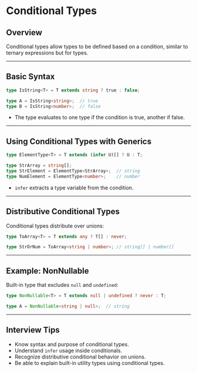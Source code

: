 # Conditional Types

## Overview

Conditional types allow types to be defined based on a condition, similar to ternary expressions but for types.

------

## Basic Syntax

```ts
type IsString<T> = T extends string ? true : false;

type A = IsString<string>;  // true
type B = IsString<number>;  // false
```

- The type evaluates to one type if the condition is true, another if false.

------

## Using Conditional Types with Generics

```ts
type ElementType<T> = T extends (infer U)[] ? U : T;

type StrArray = string[];
type StrElement = ElementType<StrArray>;  // string
type NumElement = ElementType<number>;    // number
```

- `infer` extracts a type variable from the condition.

------

## Distributive Conditional Types

Conditional types distribute over unions:

```ts
type ToArray<T> = T extends any ? T[] : never;

type StrOrNum = ToArray<string | number>; // string[] | number[]
```

------

## Example: NonNullable

Built-in type that excludes `null` and `undefined`:

```ts
type NonNullable<T> = T extends null | undefined ? never : T;

type A = NonNullable<string | null>;  // string
```

------

## Interview Tips

- Know syntax and purpose of conditional types.
- Understand `infer` usage inside conditionals.
- Recognize distributive conditional behavior on unions.
- Be able to explain built-in utility types using conditional types.

